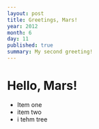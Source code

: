 ```yaml
---
layout: post
title: Greetings, Mars!
year: 2012
month: 6
day: 11
published: true
summary: My second greeting!
---
```



Hello, Mars!
===============

* Item one
* item two
* i tehm tree